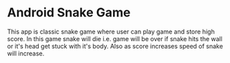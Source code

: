 # Android Snake Game

This app is classic snake game where user can play game and store high score.
In this game snake will die i.e. game will be over if snake hits the wall or it's head get stuck with it's body.
Also as score increases speed of snake will increase.
